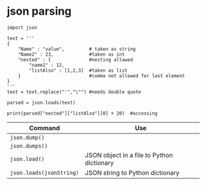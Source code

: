 # json parsing
```
import json

text = '''
{
	"Name" : "value",         # taken as string
	"Name2" : 23,             #taken as int
	"nested" : {              #nesting allowed
		"name1" : 12,
		"listAlso" : [1,2,3]  #taken as list
	}                         #comma not allowed for last element
}
'''
text = text.replace("'","\"") #needs double quote

parsed = json.loads(text)

print(parsed["nested"]["listAlso"][0] + 20)  #accessing
```

| Command | Use |
| -- | -- |
| `json.dump()` |  |
| `json.dumps()` | |
| `json.load()` | JSON object in a file to Python dictionary |
| `json.loads(jsonString)` | JSON string to Python dictionary |
